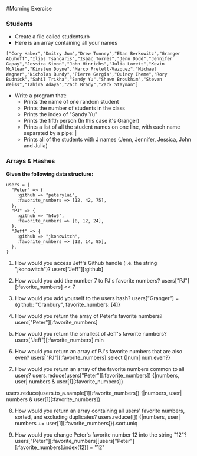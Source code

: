 #Morning Exercise

### Students
- Create a file called students.rb
- Here is an array containing all your names
```
["Cory Haber","Dmitry Jum","Drew Tunney","Etan Berkowitz","Granger Abuhoff","Ilias Tsangaris","Isaac Torres","Jenn Dodd","Jennifer Gapay","Jessica Simon","John Hinrichs","Julia Lovett","Kevin McAlear","Kirsten Doyne","Marco Pretell-Vazquez","Michael Wagner","Nicholas Bundy","Pierre Gergis","Quincy Iheme","Rory Budnick","Sahil Trikha","Sandy Yu","Shawn Broukhim","Steven Weiss","Tahira Adaya","Zach Brady","Zack Stayman"]
```
- Write a program that:
  - Prints the name of one random student
  - Prints the number of students in the class
  - Prints the index of "Sandy Yu"
  - Prints the fifth person (In this case it's Granger)
  - Prints a list of all the student names on one line, with each name separated by a pipe: |
  - Prints all of the students with J names (Jenn, Jennifer, Jessica, John and Julia)

### Arrays & Hashes
**Given the following data structure:**

    users = {
      "Peter" => {
        :github => "peterylai",
        :favorite_numbers => [12, 42, 75],
      },
      "PJ" => {
        :github => "h4w5",
        :favorite_numbers => [8, 12, 24],
      },
      "Jeff" => {
        :github => "jkonowitch",
        :favorite_numbers => [12, 14, 85],
      },
    }

1. How would you access Jeff's Github handle (i.e. the string "jkonowitch")? 
users["Jeff"][:github]

2. How would you add the number 7 to PJ's favorite numbers?
users["PJ"][:favorite_numbers] << 7

3. How would you add yourself to the users hash?
users["Granger"] = {github: "Cranbury", favorite_numbers: [4]}

4. How would you return the array of Peter's favorite numbers?
users["Peter"][:favorite_numbers]

5. How would you return the smallest of Jeff's favorite numbers?
users["Jeff"][:favorite_numbers].min

6. How would you return an array of PJ's favorite numbers that are also even?
users["PJ"][:favorite_numbers].select {|num| num.even?}

7. How would you return an array of the favorite numbers common to all users?
users.reduce(users["Peter"][:favorite_numbers]) {|numbers, user| numbers & user[1][:favorite_numbers]}

users.reduce(users.to_a.sample[1][:favorite_numbers]) {|numbers, user| numbers & user[1][:favorite_numbers]}


8. How would you return an array containing all users' favorite numbers, sorted, and excluding duplicates?
users.reduce([]) {|numbers, user| numbers += user[1][:favorite_numbers]}).sort.uniq

9. How would you change Peter's favorite number 12 into the string "12"?
users["Peter"][:favorite_numbers][users["Peter"][:favorite_numbers].index(12)] = "12"
